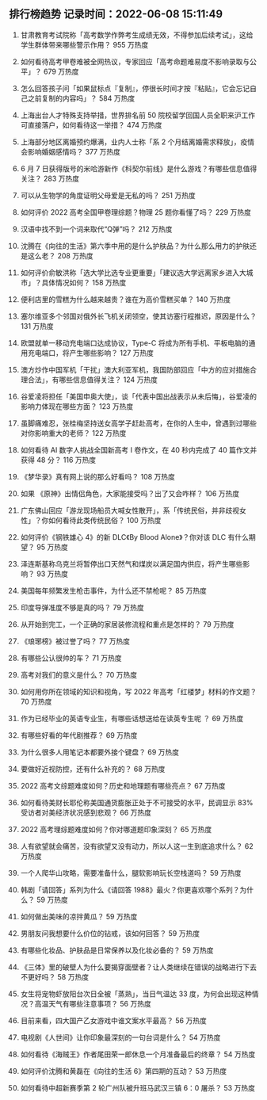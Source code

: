 
## 排行榜趋势 记录时间：2022-06-08 15:11:49
  
  1. 甘肃教育考试院称「高考数学作弊考生成绩无效，不得参加后续考试」，这给学生群体带来哪些警示作用？ 955 万热度
    
  2. 如何看待高考甲卷难被全网热议，专家回应「高考命题难易度不影响录取与公平」？ 679 万热度
    
  3. 怎么回答孩子问「如果鼠标点『复制』，停很长时间才按『粘贴』，它会忘记自己之前复制的内容吗」？ 584 万热度
    
  4. 上海出台人才特殊支持举措，世界排名前 50 院校留学回国人员全职来沪工作可直接落户，如何看待这一举措？ 474 万热度
    
  5. 上海部分地区离婚预约爆满，业内人士称「系 2 个月结离婚需求释放」，疫情会影响婚姻感情吗？ 377 万热度
    
  6. 6 月 7 日获得版号的米哈游新作《科契尔前线》是什么游戏？有哪些信息值得关注？ 283 万热度
    
  7. 可以从生物学的角度证明父母爱是无私的吗？ 251 万热度
    
  8. 如何评价 2022 高考全国甲卷理综题？物理 25 题你看懂了吗？ 229 万热度
    
  9. 汉语中找不到一个词来取代“Q弹”吗？ 212 万热度
    
  10. 沈腾在《向往的生活》第六季中用的是什么护肤品？为什么那么用力的护肤还是这么老？ 208 万热度
    
  11. 如何评价俞敏洪称「选大学比选专业更重要」「建议选大学远离家乡进入大城市」？具体情况如何？ 158 万热度
    
  12. 便利店里的雪糕为什么越来越贵？谁在为高价雪糕买单？ 140 万热度
    
  13. 塞尔维亚多个邻国对俄外长飞机关闭领空，使其访塞行程推迟，原因是什么？ 131 万热度
    
  14. 欧盟就单一移动充电端口达成协议，Type-C 将成为所有手机、平板电脑的通用充电端口，将产生哪些影响？ 127 万热度
    
  15. 澳方炒作中国军机「干扰」澳大利亚军机，我国防部回应「中方的应对措施合理合法」，有哪些信息值得关注？ 124 万热度
    
  16. 谷爱凌将担任「美国申奥大使」，谈「代表中国出战表示从未后悔」，谷爱凌的影响力体现在哪些方面？ 123 万热度
    
  17. 虽脚痛难忍，张桂梅坚持送女高学子赶赴高考，在你的人生中，曾遇到过哪些对你影响重大的老师？ 122 万热度
    
  18. 如何看待 AI 数字人挑战全国新高考 Ⅰ 卷作文，在 40 秒内完成了 40 篇作文并获得 48 分？ 116 万热度
    
  19. 《梦华录》真有网上说的那么好看吗？ 108 万热度
    
  20. 如果 《原神》出情侣角色，大家能接受吗？出了又会咋样？ 106 万热度
    
  21. 广东佛山回应「游龙现场船员大喊女性散开」，系「传统民俗，并非歧视女性」？你如何看待此类传统民俗？ 100 万热度
    
  22. 如何评价《钢铁雄心 4》的新 DLC《By Blood Alone》？你对该 DLC 有什么期望？ 95 万热度
    
  23. 泽连斯基称乌克兰将暂停出口天然气和煤炭以满足国内供应，将产生哪些影响？ 93 万热度
    
  24. 美国每年频繁发生枪击事件，为什么还不禁枪呢？ 85 万热度
    
  25. 印度导弹准度不够是真的吗？ 79 万热度
    
  26. 从开始到完工，一个正确的家居装修流程和重点是怎样的？ 79 万热度
    
  27. 《琅琊榜》被过誉了吗？ 77 万热度
    
  28. 有哪些公认很帅的车？ 71 万热度
    
  29. 高考对我们的意义是什么？ 70 万热度
    
  30. 如何用你所在领域的知识和视角，写 2022 年高考「红楼梦」材料的作文题？ 70 万热度
    
  31. 作为已经毕业的英语专业生，有哪些话想送给在读英专生呢 ？ 69 万热度
    
  32. 有哪些好看的年代剧推荐？ 69 万热度
    
  33. 为什么很多人用笔记本都要外接个键盘？ 69 万热度
    
  34. 要做好近视防控，还有什么补充的？ 68 万热度
    
  35. 2022 高考文综题难度如何？历史和地理题有哪些亮点？ 67 万热度
    
  36. 如何看待美财长耶伦称美国通货膨胀正处于不可接受的水平，民调显示 83% 受访者对美经济状况感到悲观？ 66 万热度
    
  37. 2022 高考理综题难度如何？你对哪道题印象深刻？ 65 万热度
    
  38. 人有欲望就会痛苦，没有欲望又没有动力，所以人这一生到底追求什么？ 62 万热度
    
  39. 一个人爬华山攻略，需要准备什么，腿软影响玩长空栈道吗？ 59 万热度
    
  40. 韩剧「请回答」系列为什么《请回答 1988》最火？你更喜欢哪个系列？为什么？ 59 万热度
    
  41. 如何做出美味的凉拌黄瓜？ 59 万热度
    
  42. 男朋友问我想要什么价位的钻戒，该如何回答？ 59 万热度
    
  43. 有哪些化妆品、护肤品是日常保养以及化妆必备的？ 59 万热度
    
  44. 《三体》里的破壁人为什么要揭穿面壁者？让人类继续在错误的战略进行下去不更好吗？ 58 万热度
    
  45. 女生将宠物虾放阳台次日全被「蒸熟」，当日气温达 33 度，为何会出现这种情况？高温天气有哪些注意事项？ 56 万热度
    
  46. 目前来看，四大国产乙女游戏中谁文案水平最高？ 56 万热度
    
  47. 电视剧《人世间》让你印象最深刻的一句台词是什么？ 54 万热度
    
  48. 如何看待《海贼王》作者尾田荣一郎休息一个月准备最后的终章？ 54 万热度
    
  49. 如何评价沈腾和黄磊在《向往的生活  6》第四期的互动？ 53 万热度
    
  50. 如何看待中超新赛季第 2 轮广州队被升班马武汉三镇 6：0 屠杀？ 53 万热度
    